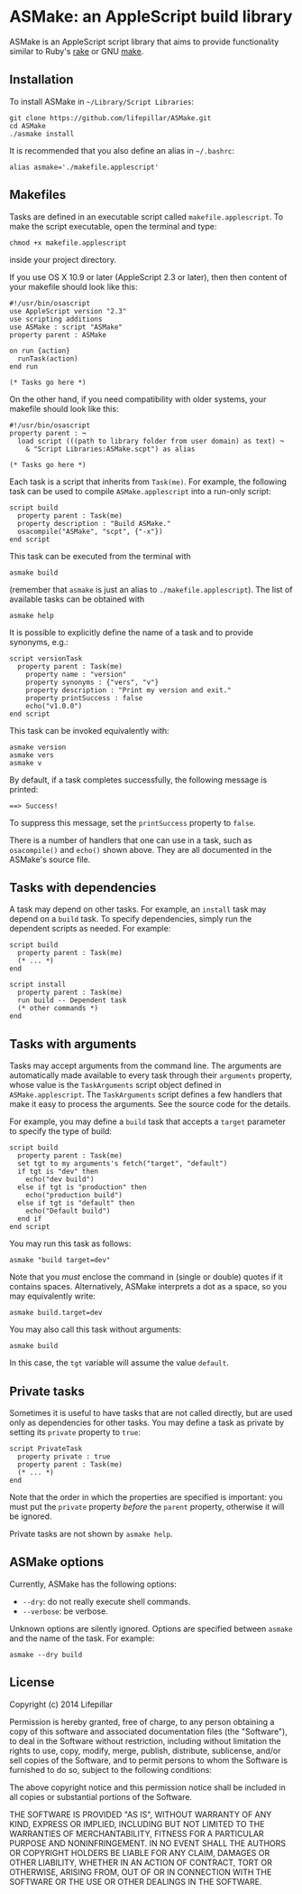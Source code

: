 # ASMake: an AppleScript build library

ASMake is an AppleScript script library that aims to provide functionality
similar to Ruby's [rake](http://rake.rubyforge.org)
or GNU [make](https://www.gnu.org/software/make/manual/make.html).

## Installation

To install ASMake in `~/Library/Script Libraries`:

    git clone https://github.com/lifepillar/ASMake.git
    cd ASMake
    ./asmake install

It is recommended that you also define an alias in `~/.bashrc`:

    alias asmake='./makefile.applescript'

## Makefiles

Tasks are defined in an executable script called `makefile.applescript`.
To make the script executable, open the terminal and type:

    chmod +x makefile.applescript

inside your project directory.

If you use OS X 10.9 or later (AppleScript 2.3 or later), then then content of
your makefile should look like this:

    #!/usr/bin/osascript
    use AppleScript version "2.3"
    use scripting additions
    use ASMake : script "ASMake"
    property parent : ASMake

    on run {action}
      runTask(action)
    end run

    (* Tasks go here *)

On the other hand, if you need compatibility with older systems, your makefile
should look like this:

    #!/usr/bin/osascript
    property parent : ¬
      load script (((path to library folder from user domain) as text) ¬
        & "Script Libraries:ASMake.scpt") as alias

    (* Tasks go here *)

Each task is a script that inherits from `Task(me)`. For example, the following
task can be used to compile `ASMake.applescript` into a run-only script:

    script build
      property parent : Task(me)
      property description : "Build ASMake."
      osacompile("ASMake", "scpt", {"-x"})
    end script

This task can be executed from the terminal with

    asmake build

(remember that `asmake` is just an alias to `./makefile.applescript`).
The list of available tasks can be obtained with

    asmake help

It is possible to explicitly define the name of a task and to provide synonyms,
e.g.:

    script versionTask
      property parent : Task(me)
	    property name : "version"
	    property synonyms : {"vers", "v"}
	    property description : "Print my version and exit."
	    property printSuccess : false
	    echo("v1.0.0")
    end script

This task can be invoked equivalently with:

    asmake version
    asmake vers
    asmake v

By default, if a task completes successfully, the following message is printed:

    ==> Success!

To suppress this message, set the `printSuccess` property to `false`.

There is a number of handlers that one can use in a task, such as `osacompile()`
and `echo()` shown above. They are all documented in the ASMake's source file.

## Tasks with dependencies

A task may depend on other tasks. For example, an `install` task may depend on a
`build` task. To specify dependencies, simply run the dependent scripts as needed.
For example:

    script build
      property parent : Task(me)
      (* ... *)
    end

    script install
      property parent : Task(me)
      run build -- Dependent task
      (* other commands *)
    end

## Tasks with arguments

Tasks may accept arguments from the command line. The arguments are automatically
made available to every task through their `arguments` property, whose value is the `TaskArguments`
script object defined in `ASMake.applescript`. The `TaskArguments` script defines a few
handlers that make it easy to process the arguments. See the source code for the details.

For example, you may define a `build` task that accepts a `target` parameter to
specify the type of build:

    script build
      property parent : Task(me)
      set tgt to my arguments's fetch("target", "default")
      if tgt is "dev" then
        echo("dev build")
      else if tgt is "production" then
        echo("production build")
      else if tgt is "default" then
        echo("Default build")
      end if
    end script

You may run this task as follows:

    asmake "build target=dev"

Note that you _must_ enclose the command in (single or double) quotes if it contains
spaces. Alternatively, ASMake interprets a dot as a space, so you may equivalently
write:

    asmake build.target=dev

You may also call this task without arguments:

    asmake build

In this case, the `tgt` variable will assume the value `default`.

## Private tasks

Sometimes it is useful to have tasks that are not called directly, but are used
only as dependencies for other tasks. You may define a task as private by setting
its `private` property to `true`:

    script PrivateTask
      property private : true
      property parent : Task(me)
      (* ... *)
    end

Note that the order in which the properties are specified is important: you must
put the `private` property _before_ the `parent` property, otherwise it will be
ignored.

Private tasks are not shown by `asmake help`.


## ASMake options

Currently, ASMake has the following options:

- `--dry`: do not really execute shell commands.
- `--verbose`: be verbose.

Unknown options are silently ignored.
Options are specified between `asmake` and the name of the task. For example:

    asmake --dry build


## License

Copyright (c) 2014 Lifepillar

Permission is hereby granted, free of charge, to any person obtaining a copy
of this software and associated documentation files (the "Software"), to deal
in the Software without restriction, including without limitation the rights
to use, copy, modify, merge, publish, distribute, sublicense, and/or sell
copies of the Software, and to permit persons to whom the Software is
furnished to do so, subject to the following conditions:

The above copyright notice and this permission notice shall be included in
all copies or substantial portions of the Software.

THE SOFTWARE IS PROVIDED "AS IS", WITHOUT WARRANTY OF ANY KIND, EXPRESS OR
IMPLIED, INCLUDING BUT NOT LIMITED TO THE WARRANTIES OF MERCHANTABILITY,
FITNESS FOR A PARTICULAR PURPOSE AND NONINFRINGEMENT. IN NO EVENT SHALL THE
AUTHORS OR COPYRIGHT HOLDERS BE LIABLE FOR ANY CLAIM, DAMAGES OR OTHER
LIABILITY, WHETHER IN AN ACTION OF CONTRACT, TORT OR OTHERWISE, ARISING FROM,
OUT OF OR IN CONNECTION WITH THE SOFTWARE OR THE USE OR OTHER DEALINGS IN
THE SOFTWARE.
